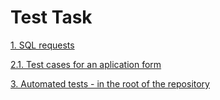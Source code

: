 # Test Task

[1. SQL requests](https://github.com/julianaimovich/Test-Task/blob/master/docs/1.%20SQL%20requests)

[2.1. Test cases for an aplication form](https://docs.google.com/spreadsheets/d/18E1smyGsf7FRFslLHKwCslH1JORW0qH6pQcs1KP13h4/edit?usp=sharing)

[3. Automated tests - in the root of the repository](https://github.com/julianaimovich/Test-Task)
